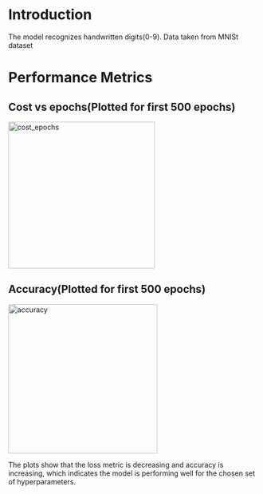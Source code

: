 # Introduction
The model recognizes handwritten digits(0-9). Data taken from MNISt dataset

# Performance Metrics
## Cost vs epochs(Plotted for first 500 epochs)
<img width="294" alt="cost_epochs" src="https://user-images.githubusercontent.com/87447180/187133140-1e962f84-a07f-4f71-ab24-d45259f317dc.png">

## Accuracy(Plotted for first 500 epochs)
<img width="299" alt="accuracy" src="https://user-images.githubusercontent.com/87447180/187133356-e9d26af8-b826-44c8-8a31-608980343fd3.png">

The plots show that the loss metric is decreasing and accuracy is increasing, which indicates the model is performing well for the chosen set of hyperparameters.
